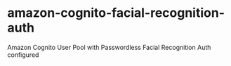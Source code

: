 # amazon-cognito-facial-recognition-auth
Amazon Cognito User Pool with Passwordless Facial Recognition Auth configured
